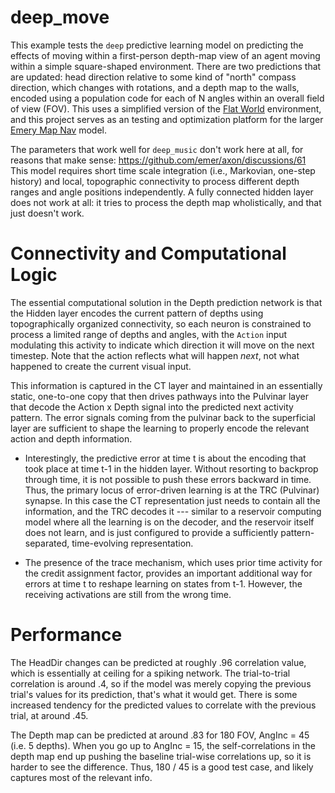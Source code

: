 # deep_move

This example tests the `deep` predictive learning model on predicting the effects of moving within a first-person depth-map view of an agent moving within a simple square-shaped environment.  There are two predictions that are updated: head direction relative to some kind of "north" compass direction, which changes with rotations, and a depth map to the walls, encoded using a population code for each of N angles within an overall field of view (FOV).  This uses a simplified version of the [Flat World](https://github.com/emer/envs/tree/master/fworld) environment, and this project serves as an testing and optimization platform for the larger [Emery Map Nav](https://github.com/ccnlab/map-nav/tree/master/sims/emery2) model.

The parameters that work well for `deep_music` don't work here at all, for reasons that make sense: https://github.com/emer/axon/discussions/61  This model requires short time scale integration (i.e., Markovian, one-step history) and local, topographic connectivity to process different depth ranges and angle positions independently.  A fully connected hidden layer does not work at all: it tries to process the depth map wholistically, and that just doesn't work.

# Connectivity and Computational Logic

The essential computational solution in the Depth prediction network is that the Hidden layer encodes the current pattern of depths using topographically organized connectivity, so each neuron is constrained to process a limited range of depths and angles, with the `Action` input modulating this activity to indicate which direction it will move on the next timestep.  Note that the action reflects what will happen *next*, not what happened to create the current visual input.

This information is captured in the CT layer and maintained in an essentially static, one-to-one copy that then drives pathways into the Pulvinar layer that decode the Action x Depth signal into the predicted next activity pattern.  The error signals coming from the pulvinar back to the superficial layer are sufficient to shape the learning to properly encode the relevant action and depth information.

* Interestingly, the predictive error at time t is about the encoding that took place at time t-1 in the hidden layer.  Without resorting to backprop through time, it is not possible to push these errors backward in time.  Thus, the primary locus of error-driven learning is at the TRC (Pulvinar) synapse.  In this case the CT representation just needs to contain all the information, and the TRC decodes it --- similar to a reservoir computing model where all the learning is on the decoder, and the reservoir itself does not learn, and is just configured to provide a sufficiently pattern-separated, time-evolving representation.

* The presence of the trace mechanism, which uses prior time activity for the credit assignment factor, provides an important additional way for errors at time t to reshape learning on states from t-1.  However, the receiving activations are still from the wrong time.

# Performance

The HeadDir changes can be predicted at roughly .96 correlation value, which is essentially at ceiling for a spiking network.  The trial-to-trial correlation is around .4, so if the model was merely copying the previous trial's values for its prediction, that's what it would get.  There is some increased tendency for the predicted values to correlate with the previous trial, at around .45.

The Depth map can be predicted at around .83 for 180 FOV, AngInc = 45 (i.e. 5 depths).  When you go up to AngInc = 15, the self-correlations in the depth map end up pushing the baseline trial-wise correlations up, so it is harder to see the difference.  Thus, 180 / 45 is a good test case, and likely captures most of the relevant info.


